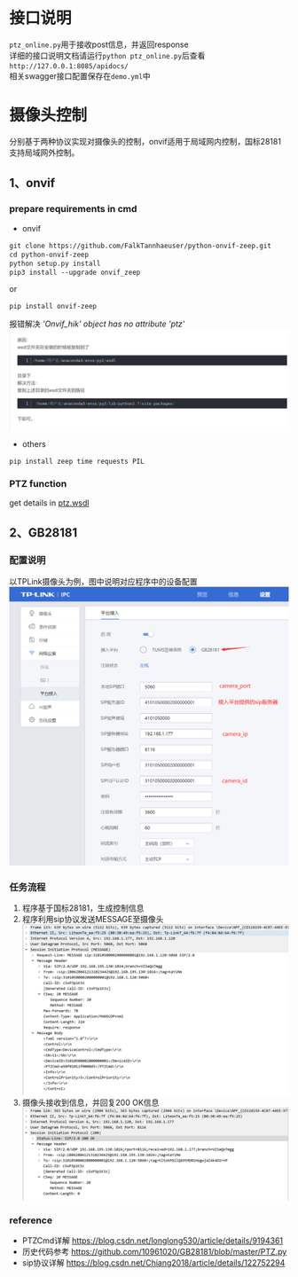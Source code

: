 # 接口说明
`ptz_online.py`用于接收post信息，并返回response  
详细的接口说明文档请运行```python ptz_online.py```后查看`http://127.0.0.1:8085/apidocs/`  
相关swagger接口配置保存在`demo.yml`中

# 摄像头控制
分别基于两种协议实现对摄像头的控制，onvif适用于局域网内控制，国标28181支持局域网外控制。
## 1、onvif
### prepare requirements in cmd
* onvif  
```
git clone https://github.com/FalkTannhaeuser/python-onvif-zeep.git
cd python-onvif-zeep
python setup.py install
pip3 install --upgrade onvif_zeep
```
or
```
pip install onvif-zeep
```
 报错解决  _'Onvif_hik' object has no attribute 'ptz'_
![img.png](image/img.png)
* others
```
pip install zeep time requests PIL
```
### PTZ function
get details in [ptz.wsdl](https://www.onvif.org/ver20/ptz/wsdl/ptz.wsdl "ptz.wsdl")

## 2、GB28181
### 配置说明
以TPLink摄像头为例，图中说明对应程序中的设备配置
![img_1.png](image/img_1.png)
### 任务流程
1. 程序基于国标28181，生成控制信息
2. 程序利用sip协议发送MESSAGE至摄像头![img_2.png](image/img_2.png)
3. 摄像头接收到信息，并回复200 OK信息![img_3.png](image/img_3.png)
### reference
* PTZCmd详解 https://blog.csdn.net/longlong530/article/details/9194361
* 历史代码参考 https://github.com/10961020/GB28181/blob/master/PTZ.py
* sip协议详解 https://blog.csdn.net/Chiang2018/article/details/122752294
